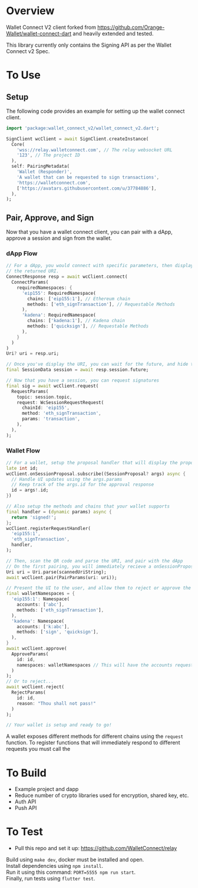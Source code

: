 # Overview

Wallet Connect V2 client forked from <https://github.com/Orange-Wallet/wallet-connect-dart> and heavily extended and tested.

This library currently only contains the Signing API as per the Wallet Connect v2 Spec.

# To Use

## Setup

The following code provides an example for setting up the wallet connect client.

```dart
import 'package:wallet_connect_v2/wallet_connect_v2.dart';

SignClient wcClient = await SignClient.createInstance(
  Core(
    'wss://relay.walletconnect.com', // The relay websocket URL
    '123', // The project ID
  ),
  self: PairingMetadata(
    'Wallet (Responder)',
    'A wallet that can be requested to sign transactions',
    'https://walletconnect.com',
    ['https://avatars.githubusercontent.com/u/37784886'],
  ),
);
```

## Pair, Approve, and Sign

Now that you have a wallet connect client, you can pair with a dApp,
approve a session and sign from the wallet.

### dApp Flow
```dart
// For a dApp, you would connect with specific parameters, then display
// the returned URI.
ConnectResponse resp = await wcClient.connect(
  ConnectParams(
    requiredNamespaces: {
      'eip155': RequiredNamespace(
        chains: ['eip155:1'], // Ethereum chain
        methods: ['eth_signTransaction'], // Requestable Methods
      ),
      'kadena': RequiredNamespace(
        chains: ['kadena:1'], // Kadena chain
        methods: ['quicksign'], // Requestable Methods
      ),
    }
  )
)
Uri? uri = resp.uri;

// Once you've display the URI, you can wait for the future, and hide the QR code once you've received session data
final SessionData session = await resp.session.future;

// Now that you have a session, you can request signatures
final sig = await wcClient.request(
  RequestParams(
    topic: session.topic,
    request: WcSessionRequestRequest(
      chainId: 'eip155',
      method: 'eth_signTransaction',
      params: 'transaction',
    ),
  ),
);
```

### Wallet Flow
```dart
// For a wallet, setup the proposal handler that will display the proposal to the user after the URI has been scanned.
late int id;
wcClient.onSessionProposal.subscribe((SessionProposal? args) async {
  // Handle UI updates using the args.params
  // Keep track of the args.id for the approval response
  id = args!.id;
})

// Also setup the methods and chains that your wallet supports
final handler = (dynamic params) async {
  return 'signed!';
};
wcClient.registerRequestHandler(
  'eip155:1',
  'eth_signTransaction',
  handler,
);

// Then, scan the QR code and parse the URI, and pair with the dApp
// On the first pairing, you will immediately recieve a onSessionProposal request.
Uri uri = Uri.parse(scannedUriString);
await wcClient.pair(PairParams(uri: uri));

// Present the UI to the user, and allow them to reject or approve the proposal
final walletNamespaces = {
  'eip155:1': Namespace(
    accounts: ['abc'],
    methods: ['eth_signTransaction'],
  ),
  'kadena': Namespace(
    accounts: ['k:abc'],
    methods: ['sign', 'quicksign'],
  ),
}
await wcClient.approve(
  ApproveParams(
    id: id,
    namespaces: walletNamespaces // This will have the accounts requested in params
  )
);
// Or to reject...
await wcClient.reject(
  RejectParams(
    id: id,
    reason: "Thou shall not pass!"
  )
);

// Your wallet is setup and ready to go!
```

A wallet exposes different methods for different chains using the `request` function. To register functions that will immediately respond to different requests you must call the 

# To Build

- Example project and dapp
- Reduce number of crypto libraries used for encryption, shared key, etc.
- Auth API
- Push API

# To Test

- Pull this repo and set it up: <https://github.com/WalletConnect/relay>

Build using `make dev`, docker must be installed and open.  
Install dependencies using `npm install`.  
Run it using this command: `PORT=5555 npm run start`.  
Finally, run tests using `flutter test`.  